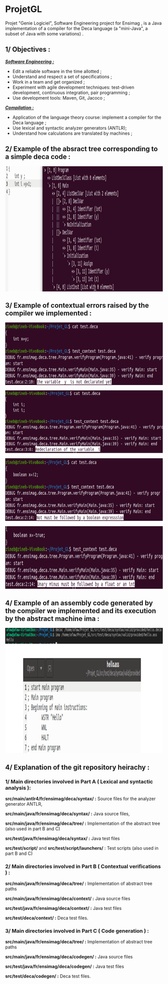 # ProjetGL

Projet "Genie Logiciel", Software Engineering project for Ensimag , is a Java implementation of a compiler for the Deca language (a "mini-Java", a subset of Java with  some variations) .

## 1/ Objectives :

**<u>*Software Engineering :*</u>**

- Edit a  reliable software in the time allotted ;
- Understand and respect a set of specifications ;
- Work in a team and get organized ;
- Experiment with agile development techniques: test-driven development, continuous integration, pair programming ;
- Use development tools: Maven, Git, Jacoco ;

**<u>*Compilation :*</u>**

- Application of the language theory course: implement a compiler
  for the Deca language ;
- Use lexical and syntactic analyzer generators (ANTLR);
- Understand how calculations are translated by machines ;


## 2/ Example of the absract tree corresponding to a simple  deca code : 
<p align="center">
<img src="GL-pics/example2.png"  width="900"  height="400"/>
</p>

## 3/ Example of contextual errors raised by the compiler we implemented : 
<p align="center">
<img src="GL-pics/declvar.png"  width="600"  height="200"/>
</p>

<p align="center">
<img src="GL-pics/redecl.png"  width="600"  height="200""/>
</p>
<p align="center">
<img src="GL-pics/not.png"  width="600"  height="200"/>
</p>
<p align="center">
<img src="GL-pics/minus.png"  width="600"  height="200"/>
</p>

## 4/ Example of an assembly code generated by the compiler we implemented and its execution by the abstract machine ima :
<p align="center">
<img src="GL-pics/codegen.png"  width="900"  height="400"/>
</p>

## 4/ Explanation of the git repository heirachy :

### 1/  Main directories involved in Part A  ( Lexical and syntactic analysis ):

**src/main/antlr4/fr/ensimag/deca/syntax/ :** Source files for the analyzer generator ANTLR,

**src/main/java/fr/ensimag/deca/syntax/ :** Java source files,

**src/main/java/fr/ensimag/deca/tree/  :** Implementation of the abstract tree (also used in part B and C)

**src/test/java/fr/ensimag/deca/syntax/ :** Java test files

**src/test/script/**  and **src/test/script/launchers/**  : Test scripts (also used in part B and C)

### 2/  Main directories involved in Part B ( Contextual verifications ) :

**src/main/java/fr/ensimag/deca/tree/ :** Implementation of abstract tree paths

**src/main/java/fr/ensimag/deca/context/ :** Java source files

**src/test/java/fr/ensimag/deca/context/ :** Java test files

**src/test/deca/context/ :**  Deca test files.

### 3/  Main directories involved in Part C ( Code generation ) :

**src/main/java/fr/ensimag/deca/tree/ :** Implementation of abstract tree paths 

**src/main/java/fr/ensimag/deca/codegen/ :** Java source files  

**src/test/java/fr/ensimag/deca/codegen/ :** Java test files

**src/test/deca/codegen/ :**  Deca test files.
